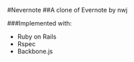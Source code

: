 #Nevernote
##A clone of Evernote by nwj

###Implemented with:
* Ruby on Rails
* Rspec
* Backbone.js
